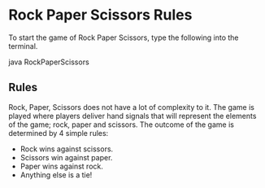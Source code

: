 # Rock Paper Scissors Rules

To start the game of Rock Paper Scissors, type the following into the terminal.

java RockPaperScissors

## Rules

Rock, Paper, Scissors does not have a lot of complexity to it.
The game is played where players deliver hand signals that will represent the elements of the game;
rock, paper and scissors. The outcome of the game is determined by 4 simple rules:

- Rock wins against scissors.
- Scissors win against paper.
- Paper wins against rock.
- Anything else is a tie!
